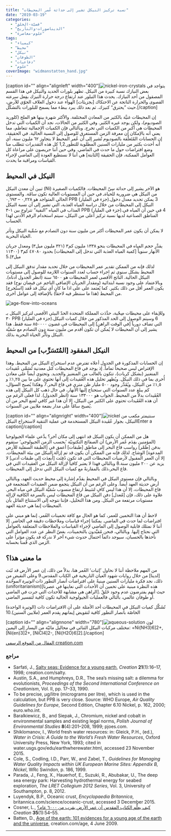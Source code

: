 ```yaml
---
title: "نسبة تركيز النيكل تشير إلى حداثة عُمر المحيطات"
date: "2019-03-19"
categories: 
  - "قضيّة-الخلق"
  - "الديناصورات-والتأريخ"
  - "علوم-معاصرة"
tags: 
  - "كيمياء"
  - "محيط"
  - "نيكل"
  - "الطوفان"
  - "دفاعيات"
  - "علوم"
coverImage: "widmanstatten_hand.jpg"
---
```


\[caption id="" align="alignleft" width="400"\]![nickel-iron-crystals](images/nickel-iron-crystals.jpg) يتواجد في بعض النيازك نسبة كبيرة من النيكل. تظهر بلورات الحديد والنيكل في هذا القسم المصقول من أحد النيازك. يحدث هذا التبلور عند ارتفاع درجة حرارة النيزك بفِعل سرعته القصوى والحرارة الناتجة عن الاحتكاك \[بجزيئات\] الهواء عند دخول الغلاف الجوّي للأرض، حيث ”يحترق“ كنيزك. ثم بعد ذلك يبرد ببطء مما يسمح للبلورات بالتشكّل.\[/caption\]

إن المحيطات غنيَّة بالكثير من المعادن المختلفة. والأكثر شهرة بينها هو الملح (كلوريد الصوديوم)، ولكن يوجد غيره الكثير. وفي الكثير من الحالات، نجد أن الكميات التي تدخل المحيطات هي أكبر من الكميات التي تخرج. وبالتالي فإن الكميات الإجمالية تتعاظم، مما يعني أنه بالإمكان أن معرفة الزمن المستغرق للوصول إلى النسبة الحالية. في الحقيقة، إن الحسابات المُتَعلِّقة بالصوديوم تُشير إلى أن عُمر المحيط لا يتجاوز ٦٢ مليون سنة، أي أنه أحدث بكثير من مليارات السنين المطلوبة للتطور.1,2 كل هذه التقديرات تتطلب منا وضع افتراضات حول ما حدث في الماضي. وفي حين أننا حريصون على مراعاة كل العوامل الممكنة، فإن الحقيقة \[الثابتة\] هي أننا لا نستطيع العودة إلى الماضي لإجراء القياسات ومراقبة ما يحدث.

## النيكل في المحيط

تبين أن معدن النيكل (Ni) هو الآخر يشير إلى حداثة سِنّ المحيطات. فالكميات الصغيرة من النيكل هي ضرورية للحياةـ في حين أن المستويات العالية تكون سامّة. والمستوى الحالي المتواجد هو ٠,٢٢٨ – ٠,٦٩٣ PPB (جزء في المليار).3 يمكن تحديد معدل دخول النيكل إلى المحيطات من خلال دراسة المياه العذبة، التي تشير إلى أن نسبة النيكل المذاب في المياه ”النقية“ تتراوح بين ١-٣ PPB (جزء في المليار).4 في حين أن المياه في المناطق الصناعية لديها نسبة تركيز أعلى من النيكل، سيتم استخدام الرقم الأدنى لهذا الحساب.

لا يمكن أن يكون عمر المحيطات أكثر من مليون سنة دون التصادم مع سُمِّية النيكل وتأثر الحياة البحرية.

يقدَّر حجم المياه في المحيطات بنحو ١٣٣٨ مليون كم٣ (٣٢١ مليون ميل٣) ومعدل جريان الأنهار سنوياً \[كمية المياه العذبة التي تدخل إلى المحيطات\] بحدود ٤٧٠٨٠ كم٣ (١١٣٠٠ ميل٣).5

لذلك فإنه من الممكن تقدير عمر المحيطات من خلال تحديد مقدار تدفق النيكل إلى المحيط بشكل سنوي ثم اجراء حساب لعدد السنوات اللازمة للوصول إلى مستويات النيكل الحالية. الناتج الأقصى لعمر المحيطات هو ٦٥٠٠ سنة (انظر الجدول أدناه). وبالاعتماد على وجود نسبة ابتدائية (ومقدار الجريان الإضافي الناجم عن فيضان نوح) فقد يكون العمر أقل من ذلك بكثير. كما يُعتمد على على اذا ما كان أي نيكل قد فُقد \[استُخرج\] من المحيط (هذا ما سننظر فيه لاحقاً) بالإضافة إلى عوامل أخرى.

![age-flow-into-oceans](images/age-flow-into-oceans.jpg)

وللإبقاء على محيطات صِحّية، حدَّدَت المملكة المتحدة الحدّ البيئي الأقصى لتركيز النيكل بـ ٣٠ PPB (جزء في المليار).6 وسيتم الوصول إلى الحد المذكور من خلال كميات النيكل التي تضاف دورياً \[في الوقت الراهن\] إلى المحيطات في غضون ٨٥٠٠٠٠ سنة فقط. هذا يشير إلى أن المحيطات لا يُمكن أن تكون أقدم من مليون سنة دون التصادم مع سُمَيَّة النيكل وتأثُّر الحياة البحرية بذلك.

## النيكل المفقود \[المُتَسَرِّب\] من المحيط

إن الحسابات المذكورة في الجدول أعلاه تفترض عدم استخراج النيكل من المحيط. وهذا الإفتراض ليس صحيحاً تماماً. إذ يوجد في قاع المحيطات كتل معدنية تُسَمَّى عُقيدات المنغنيز (بشكل كريات)، تتكون بالغالب من المنغنيز والحديد. وتحتوي أيضاً على معادن أُخرى بما في ذلك النيكل. ويُظهر تحليل هذه العُقيدات إلى أنها تحتوي على ما بين ١,٢٥٪ و ١,٥٪ من النيكل، ويُقَدَّر وجود ٥٠٠ مليار طن متري في قاع البحر.7 وهكذا يُصبح السؤال، كم يبلغ عدد السنوات التي ستحتاج إليها الأنهار، في حال ذهب كل النيكل إلى هذه العُقَيدات بدلاً من المحيط. الجواب هو ١٣٣٠٠٠ سنة (انظر الجدول). لذا فعلى الرغم من أن هذه العُقَيدات تحتوي على الكثير من النيكل، إلا أن هذا غير كافي لمنع البحر من أن يُصبح سامّاً على مدار بضعة ملايين من السنوات.

\[caption id="" align="alignright" width="400"\]![nickel](images/nickel.jpg) سنتيمتر مكعب من النيكل، بجوار عُقَيدة النيكل المستخدمة في عملية التنقية لاستخراج النيكلEnter a caption\[/caption\]

هل من الممكن أن يكون النيكل قد انتهى إلى مكان آخر؟ يدَّعي علماء الجيولوجيا (المؤمنين بقِدَم عُمر الأرض) أن الصفائح التكتونيّة ’بحسب الزمن الجيولوجي‘ ستقوم بدفن \[طَمْر\] رواسب قاع البحر إلى مناطق \[طبقات\] أعمق في \[الطبقة السفلية للأرض المدعوة\] الوِشاح. لذلك فإنه من الممكن أن يكون قد تم إزالة النيكل من بيئة المحيطات. إلا أن العمر المقبول لأرضيات المحيطات التي قد تكون دُفِنَت \[أُبعِدَت إلى طبقات أدنى\] لا يزيد عن ٢٠٠ مليون سنة.8 وبالتالي فهذا لا يعتبر كافياً لإزالة النيكل من العقيدات التي في قاع البحر،ذلك بالمقارنةً مع كميات النيكل التي تدخل إلى المحيطات.

وبالتالي فإن مستوى النيكل في المحيط يقدِّم إشارة إلى محيط حديث العهد، وبالتالي أرض حديثة العهد أيضاً. وعلى الرغم من أن النيكل يتجمع ضمن العقيدات المتجمعة في قاع المحيطات، إلا أن هذا ليس كافٍ لتثبيط ارتفاع منسوب سُمَيَّة النيكل في مياه البحر. علاوة على ذلك، فإن \[مُعدل\] دفن النيكل من قاع المحيطات ليس بالسرعة الكافية لإزالة مستويات مرتفعة من النيكل. ومن هذا التحليل، فإننا نتوجه إلى الاستنتاج القائل بأن المحيطات إنما هي حديثة العهد.

لاحظ أن هذا التخمين للعمر، كما هو الحال مع كافة تخمينات العُمر، إنما هو مبني على افتراضات لما حدث في الماضي. يمكننا إجراء قياسات وملاحظات دقيقة في الحاضر. إلا أننا لا نمتلك قابلية الوصول إلى الماضي لإجراء القياسات والملاحظات المتعلقة بالعوامل التي نحتاج إليها. وبالتالي، فنحن مُقيَّدون بالتخمينات، بغضّ النظر عن عدد العوامل التي نأخذها بالحسبان، سيوجد دائماً احتمال حدوث شيء آخر لا ندركة قد يكون مؤثراَ على الزمن الذي قُمنا بحسابه.

## ما معنى هذا؟

من المهم ملاحظة أننا لا نحاول ’إثبات‘ العُمر هنا، بدلاً من ذلك، إن عمر الأرض قد ثَبَت \[لدينا\] من خلال روايات شهود العيان التاريخية في الكتاب المقدس.9 وعلى النقيض من ذلك، نجد فكرة مليارات السنين مبنيةً على افتراضات أنصار التطور ذات _الوتيرة الموحَّدة_ (uniforitarianism)\[هذه النظرة مبنية على تخمين أن الأحداث التي نعاينها في عصرنا الراهن هي مشابهة للأحداث التي جرت في الماضي\]. حيث أنهم يفترضون عدم وجود خَلقْ أو طوفان عالمي، بالتالي فالعمليات الجيولوجية الحالية تكون كافية لتفسير الماضي.

تُشَكِّل كميات النيكل في المحيطات أحد الأمثلة على أن الافتراضات ذات (الوتيرة الواحدة) الخاصّة بأنصار التطور كافية لتقويض إيمانهم بِقدم العمر (ملايين السنين).10

\[caption id="" align="alignnone" width="780"\]![aqueous-solution](images/aqueous-solution.jpg) لون مختلف مركبات النيكل الثنائي في محاليل مائيّة من اليسار إلى اليمين: +Ni(NH3)6\]2+, \[Ni(en)3\]2+, \[NiCl4\]2-, \[Ni(H2O)6\]2\].\[/caption\]

[المقال من الموقع الرسمي creation.com](https://creation.com/%D9%86%D8%B3%D8%A8%D8%A9-%D8%AA%D8%B1%D9%83%D9%8A%D8%B2-%D8%A7%D9%84%D9%86%D9%8A%D9%83%D9%84-%D8%AA%D8%B4%D9%8A%D8%B1-%D8%A5%D9%84%D9%89-%D8%AD%D8%AF%D8%A7%D8%AB%D8%A9-%D8%B9%D9%8F%D9%85%D8%B1-%D8%A7%D9%84%D9%85%D8%AD%D9%8A%D8%B7%D8%A7%D8%AA)

### مراجع

- Sarfati, J., [Salty seas: Evidence for a young earth](/salty-seas-evidence-for-a-young-earth), _Creation_ **21**(1):16–17, 1998; creation.com/salty.
- Austin, S.A., and Humphreys, D.R., The sea’s missing salt: a dilemma for evolutionists, _Proceedings of the Second International Conference on Creationism_, Vol. II, pp. 17–33, 1990.
- To be precise, µg/litre (micrograms per litre), which is used in the calculation, but PPB is very close. Source: WHO Europe, _Air Quality Guidelines for Europe_, Second Edition, Chapter 6.10 Nickel, p. 162, 2000; euro.who.int.
- Baralkiewicz, B., and Siepak, J., Chromium, nickel and cobalt in environmental samples and existing legal norms, _Polish Journal of Environmental Studies_ **8**(4):201–208, 1999; pjoes.com.
- Shiklomanov, I., World fresh water resources: in: Gleick, P.H., (ed.), _Water in Crisis: A Guide to the World’s Fresh Water Resources_, Oxford University Press, New York, 1993; cited in water.usgs.gov/edu/earthwherewater.html, accessed 23 November 2015.
- Cole, S., Codling, I.D., Parr, W., and Zabel, T., _Guidelines for Managing Water Quality Impacts within UK European Marine Sites: Appendix B, Nickel_, WRc Swindon, p. 186, 1999.
- Parada, J., Feng, X., Hauerhof, E., Suzuki, R., Abubakar, U., The deep sea energy park: Harvesting hydrothermal energy for seabed exploration, _The LRET Collegium 2012 Series_, Vol. 3, University of Southampton, p. 8, 2012.
- Luyendyk, B.P., Oceanic crust, _Encyclopaedia Britannica_, britannica.com/science/oceanic-crust, accessed 3 December 2015.
- Cosner, L., [كيف يعلِّم الكتاب المقدس أن عمر الأرض يقرب من ٦٠٠٠ عام؟](/كيف-يعلم-الكتاب-المقدس-عمر-الأرض-٦٠٠٠) _Creation_ **35**(1):54–55.
- Batten, D., [Age of the earth: 101 evidences for a young age of the earth and the universe](/age-of-the-earth), creation.com/age, 4 June 2009.

* * *
